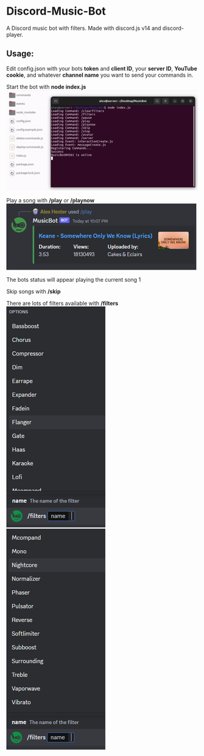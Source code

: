 # Discord-Music-Bot
A Discord music bot with filters. Made with discord.js v14 and discord-player.

## Usage:
Edit config.json with your bots **token** and **client ID**, your **server ID**, **YouTube cookie**, and whatever **channel name** you want to send your commands in.

Start the bot with **node index.js**
![](/images/node.png)

Play a song with **/play** *or* **/playnow**
![](/images/play.png)

The bots status will appear playing the current song
1[](/images/status.png)

Skip songs with **/skip**

There are lots of filters available with **/filters**
![](/images/filters1.png)
![](/images/filters2.png)
